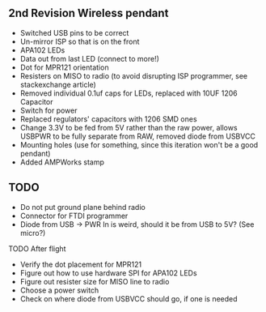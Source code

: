 2nd Revision Wireless pendant
-----------------------------

* Switched USB pins to be correct
* Un-mirror ISP so that is on the front
* APA102 LEDs
* Data out from last LED (connect to more!)
* Dot for MPR121 orientation
* Resisters on MISO to radio (to avoid disrupting ISP programmer, see stackexchange article)
* Removed individual 0.1uf caps for LEDs, replaced with 10UF 1206 Capacitor
* Switch for power
* Replaced regulators' capacitors with 1206 SMD ones
* Change 3.3V to be fed from 5V rather than the raw power, allows USBPWR to be fully separate from RAW, removed diode from USBVCC
* Mounting holes (use for something, since this iteration won't be a good pendant)
* Added AMPWorks stamp

TODO
----
* Do not put ground plane behind radio
* Connector for FTDI programmer
* Diode from USB -> PWR In is weird, should it be from USB to 5V? (See micro?)

TODO After flight
* Verify the dot placement for MPR121
* Figure out how to use hardware SPI for APA102 LEDs
* Figure out resister size for MISO line to radio
* Choose a power switch
* Check on where diode from USBVCC should go, if one is needed
